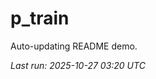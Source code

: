 # p_train

Auto-updating README demo.

<!--START_SECTION:status-->
_Last run: 2025-10-27 03:20 UTC_
<!--END_SECTION:status-->
























































































































































































































































































































































































































































































































































































































































































































































































































































































































































































































































































































































































































































































































































































































































































































































































